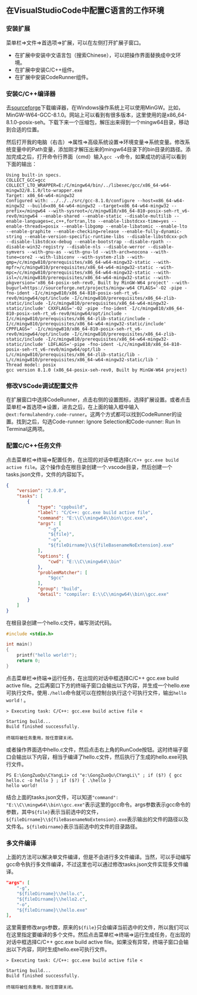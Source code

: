 ## 在VisualStudioCode中配置C语言的工作环境

### 安装扩展

菜单栏=>文件=>首选项=>扩展，可以在左侧打开扩展子窗口。

- 在扩展中安装中文语言包（搜索Chinese），可以把操作界面替换成中文环境。
- 在扩展中安装C/C++组件。
- 在扩展中安装CodeRunner组件。

### 安装C/C++编译器

去[sourceforge](https://sourceforge.net/projects/mingw/)下载编译器，在Windows操作系统上可以使用MinGW。比如，MinGW-W64-GCC-8.1.0。网站上可以看到有很多版本，这里使用的是x86_64-8.1.0-posix-seh。下载下来一个压缩包，解压出来得到一个mingw64目录，移动到合适的位置。

然后打开我的电脑（右击）=>属性=>高级系统设置=>环境变量=>系统变量。修改系统变量中的Path变量，添加刚才解压出来的mingw64目录下的bin目录的路径。添加完成之后，打开命令行界面（cmd）输入`gcc -v`命令，如果成功的话可以看到下面的输出：

```
Using built-in specs.
COLLECT_GCC=gcc
COLLECT_LTO_WRAPPER=E:/C/mingw64/bin/../libexec/gcc/x86_64-w64-mingw32/8.1.0/lto-wrapper.exe
Target: x86_64-w64-mingw32
Configured with: ../../../src/gcc-8.1.0/configure --host=x86_64-w64-mingw32 --build=x86_64-w64-mingw32 --target=x86_64-w64-mingw32 --prefix=/mingw64 --with-sysroot=/c/mingw810/x86_64-810-posix-seh-rt_v6-rev0/mingw64 --enable-shared --enable-static --disable-multilib --enable-languages=c,c++,fortran,lto --enable-libstdcxx-time=yes --enable-threads=posix --enable-libgomp --enable-libatomic --enable-lto --enable-graphite --enable-checking=release --enable-fully-dynamic-string --enable-version-specific-runtime-libs --disable-libstdcxx-pch --disable-libstdcxx-debug --enable-bootstrap --disable-rpath --disable-win32-registry --disable-nls --disable-werror --disable-symvers --with-gnu-as --with-gnu-ld --with-arch=nocona --with-tune=core2 --with-libiconv --with-system-zlib --with-gmp=/c/mingw810/prerequisites/x86_64-w64-mingw32-static --with-mpfr=/c/mingw810/prerequisites/x86_64-w64-mingw32-static --with-mpc=/c/mingw810/prerequisites/x86_64-w64-mingw32-static --with-isl=/c/mingw810/prerequisites/x86_64-w64-mingw32-static --with-pkgversion='x86_64-posix-seh-rev0, Built by MinGW-W64 project' --with-bugurl=https://sourceforge.net/projects/mingw-w64 CFLAGS='-O2 -pipe -fno-ident -I/c/mingw810/x86_64-810-posix-seh-rt_v6-rev0/mingw64/opt/include -I/c/mingw810/prerequisites/x86_64-zlib-static/include -I/c/mingw810/prerequisites/x86_64-w64-mingw32-static/include' CXXFLAGS='-O2 -pipe -fno-ident -I/c/mingw810/x86_64-810-posix-seh-rt_v6-rev0/mingw64/opt/include -I/c/mingw810/prerequisites/x86_64-zlib-static/include -I/c/mingw810/prerequisites/x86_64-w64-mingw32-static/include' CPPFLAGS=' -I/c/mingw810/x86_64-810-posix-seh-rt_v6-rev0/mingw64/opt/include -I/c/mingw810/prerequisites/x86_64-zlib-static/include -I/c/mingw810/prerequisites/x86_64-w64-mingw32-static/include' LDFLAGS='-pipe -fno-ident -L/c/mingw810/x86_64-810-posix-seh-rt_v6-rev0/mingw64/opt/lib -L/c/mingw810/prerequisites/x86_64-zlib-static/lib -L/c/mingw810/prerequisites/x86_64-w64-mingw32-static/lib '
Thread model: posix
gcc version 8.1.0 (x86_64-posix-seh-rev0, Built by MinGW-W64 project)
```

### 修改VSCode调试配置文件

在扩展窗口中选择CodeRunner，点击右侧的设置图标，选择扩展设置。或者点击菜单栏=>首选项=>设置，进去之后，在上面的输入框中输入`@ext:formulahendry.code-runner`。这两个方式都可以找到CodeRunner的设置。找到之后，勾选Code-runner: Ignore Selection和Code-runner: Run In Terminal这两项。

### 配置C/C++任务文件

点击菜单栏=>终端=>配置任务，在出现的对话中框选择`C/C++ gcc.exe build active file`。这个操作会在根目录创建一个.vscode目录，然后创建一个tasks.json文件，文件的内容如下。

```json
{
	"version": "2.0.0",
	"tasks": [
		{
			"type": "cppbuild",
			"label": "C/C++: gcc.exe build active file",
			"command": "E:\\C\\mingw64\\bin\\gcc.exe",
			"args": [
				"-g",
				"${file}",
				"-o",
				"${fileDirname}\\${fileBasenameNoExtension}.exe"
			],
			"options": {
				"cwd": "E:\\C\\mingw64\\bin"
			},
			"problemMatcher": [
				"$gcc"
			],
			"group": "build",
			"detail": "compiler: E:\\C\\mingw64\\bin\\gcc.exe"
		}
	]
}
```

在根目录创建一个hello.c文件，编写测试代码。

```c
#include <stdio.h>

int main()
{
    printf("hello world!");
    return 0;
}
```

点击菜单栏=>终端=>运行任务，在出现的对话中框选择C/C++ gcc.exe build active file。之后再窗口下方的终端子窗口会输出以下内容，并生成一个hello.exe可执行文件。使用`./hello`命令就可以在控制台执行这个可执行文件，输出`hello world！`。

```
> Executing task: C/C++: gcc.exe build active file <

Starting build...
Build finished successfully.

终端将被任务重用，按任意键关闭。
```

或者操作界面选中hello.c文件，然后点击右上角的RunCode按钮。这时终端子窗口会输出以下内容，相当于编译了hello.c文件，然后执行了生成的hello.exe可执行文件。

```
PS E:\GongZuoQu\CYangLi> cd "e:\GongZuoQu\CYangLi\" ; if ($?) { gcc hello.c -o hello } ; if ($?) { .\hello }
hello world!
```

结合上面的tasks.json文件，可以知道`"command": "E:\\C\\mingw64\\bin\\gcc.exe"`表示这里的gcc命令。args参数表示gcc命令的参数，其中`${file}`表示当前选中的文件，`${fileDirname}\\${fileBasenameNoExtension}.exe`表示输出的文件的路径以及文件名。`${fileDirname}`表示当前选中的文件的目录路径。

### 多文件编译

上面的方法可以解决单文件编译，但是不会进行多文件编译。当然，可以手动编写gcc命令执行多文件编译，不过这里也可以通过修改tasks.json文件实现多文件编译。

```json
"args": [
	"-g",
	"${fileDirname}\\hello.c",
	"${fileDirname}\\hello2.c",
	"-o",
	"${fileDirname}\\hello.exe"
],
```

这里需要修改args参数，原来的`${file}`只会编译当前选中的文件，所以我们可以在这里指定要编译的多个文件。然后点击菜单栏=>终端=>运行生成任务，在出现的对话中框选择C/C++ gcc.exe build active file。如果没有异常，终端子窗口会输出以下内容，同时生成hello.exe可执行文件。

```
> Executing task: C/C++: gcc.exe build active file <

Starting build...
Build finished successfully.

终端将被任务重用，按任意键关闭。
```